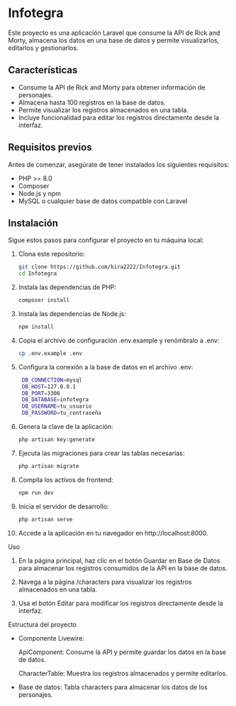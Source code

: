 # Infotegra

Este proyecto es una aplicación Laravel que consume la API de Rick and Morty, almacena los datos en una base de datos y permite visualizarlos, editarlos y gestionarlos.

## Características

- Consume la API de Rick and Morty para obtener información de personajes.
- Almacena hasta 100 registros en la base de datos.
- Permite visualizar los registros almacenados en una tabla.
- Incluye funcionalidad para editar los registros directamente desde la interfaz.

## Requisitos previos

Antes de comenzar, asegúrate de tener instalados los siguientes requisitos:

- PHP >= 8.0
- Composer
- Node.js y npm
- MySQL o cualquier base de datos compatible con Laravel

## Instalación

Sigue estos pasos para configurar el proyecto en tu máquina local:

1. Clona este repositorio:

   ```bash
   git clone https://github.com/kira2222/Infotegra.git
   cd Infotegra

2. Instala las dependencias de PHP:
     ```bash
    composer install
4. Instala las dependencias de Node.js:
    ```bash
    npm install
5. Copia el archivo de configuración .env.example y renómbralo a .env:
   ```bash
   cp .env.example .env

5. Configura la conexión a la base de datos en el archivo .env:
   ```bash
    DB_CONNECTION=mysql
    DB_HOST=127.0.0.1
    DB_PORT=3306
    DB_DATABASE=infotegra
    DB_USERNAME=tu_usuario
    DB_PASSWORD=tu_contraseña

6. Genera la clave de la aplicación:
   ```bash
   php artisan key:generate

7. Ejecuta las migraciones para crear las tablas necesarias:
   ```bash
   php artisan migrate
   
8. Compila los activos de frontend:
   ```bash
   npm run dev

9. Inicia el servidor de desarrollo:
   ```bash
   php artisan serve
   
10. Accede a la aplicación en tu navegador en http://localhost:8000.

Uso
1. En la página principal, haz clic en el botón Guardar en Base de Datos para almacenar los registros consumidos de la API en la base de datos.

2. Navega a la página /characters para visualizar los registros almacenados en una tabla.
   
3. Usa el botón Editar para modificar los registros directamente desde la interfaz.
   
Estructura del proyecto
- Componente Livewire:

  ApiComponent: Consume la API y permite guardar los datos en la base de datos.
  
  CharacterTable: Muestra los registros almacenados y permite editarlos.
  
- Base de datos:
  Tabla characters para almacenar los datos de los personajes.
